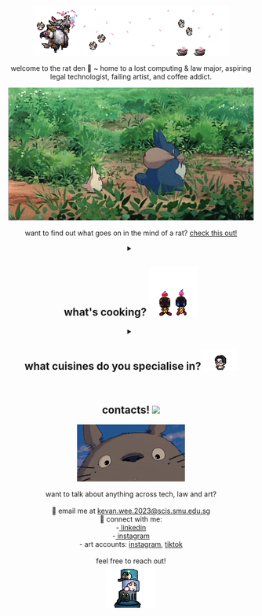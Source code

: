 <div align="center">
  <img src="./readme/bardnner.gif"></img>
</div>

<p align="center">
  welcome to the rat den 🐀 ~ home to a lost computing & law major, aspiring legal technologist, failing artist, and coffee addict.
</p>

<div align="center">
  <img src="./readme/totoro.gif"></img>
</div>

<p align="center">
    want to find out what goes on in the mind of a rat? <a href="https://kevanweeportfolio.vercel.app/">check this out!</a>
</p>

<details>
  <summary align="center">
    <h2>what's cooking? <img src="./readme/charc.gif"></img></h2>
  </summary>

  <p align="center">
    probably some nissin laksa and a cup of instant coffee...
  </p>

  <div align="center">
    <img src="./readme/ramen.gif"></img>
  </div>

  <p align="center">
    a wise man once said "anyone can cook" 👨‍🍳<br>
i build everything and anything! (see the next section for my areas of interest :D) 
<br><br>
my recent projects involve a discord chatbot for singapore tort law doctrines and a webscraper to find prices from popular sites 📖
  </p>
</details>
<details>
  <summary align="center">
    <h2>what cuisines do you specialise in?<img src="./readme/slowitsgood.gif"></h2>
  </summary>

  <p align="center">
    as someone studying both computing and law, i suffer from every conceivable "jack of all trades" stereotype but i primarily specialise in legaltech product management and digital transformation 👨‍💻<br>
(think video game where you refuse to pick a class and unlock skills in every tree 🗡)
  </p>

  <div align="center">
    <img src="./readme/cooking.gif"></img>
  </div>
  <br>
  <table align="center" style="border-collapse: collapse; width: 80%; font-family: monospace;">
    <tbody>
      <tr>
        <th colspan="2" style="text-align: left;">🖥️ tech</th>
      </tr>
      <tr>
        <td>🌐 web dev</td>
        <td>html, css</td>
      </tr>
      <tr>
        <td>🐍 scripting</td>
        <td>python, js, php</td>
      </tr>
      <tr>
        <td>🛢️ dbms</td>
        <td>mysql</td>
      </tr>
      <tr>
        <td>📡 network administration</td>
        <td>server setup, ztna</td>
      </tr>
      <tr>
        <td>🤖 ai</td>
        <td>rag, openai api</td>
      </tr>
      <tr>
        <td>🎨 3d design</td>
        <td>blender</td>
      </tr>
      <tr>
        <td>🌎 gis</td>
        <td>arcgis products, qgis, global mapper, geospatial data production</td>
      </tr>
      <tr>
        <td>🎮 game dev</td>
        <td>unity-based development (but it’s been a decade 😭)</td>
      </tr>
    </tbody>
  </table>
  
  <table align="center" style="border-collapse: collapse; width: 80%; font-family: monospace;">
    <tbody>
      <tr>
        <th colspan="2" style="text-align: left;">📚 others</th>
      </tr>
      <tr>
        <td>🛠 legaltech</td>
        <td>e-discovery, aml/kyc-ctf, doc management, practice management</td>
      </tr>
      <tr>
        <td>⚖️ law</td>
        <td>both civil (contract, torts, family, ip) and criminal</td>
      </tr>
      <tr>
        <td>🔍 intelligence analysis</td>
        <td>imint, geoint, osint</td>
      </tr>
      <tr>
        <td>🗺️ cartography</td>
        <td>topographic maps, orthoimage maps, situation maps (disaster relief/change assessment)</td>
      </tr>
      <tr>
        <td>📷 geomatics</td>
        <td>georectification, orthorectification, mosaicing, stereophotogrammetry</td>
      </tr>
    </tbody>
  </table>

</details>
<br>
<h2 align="center">contacts! <img src="./readme/xdd.avif"></h2>
<div align="center">
  <img src="./readme/totorosmile.gif"></img>
</div>
<p align="center">
  want to talk about anything across tech, law and art?
  <br>
  <br>
  📧 email me at <a href="kevan.wee.2023@scis.smu.edu.sg">kevan.wee.2023@scis.smu.edu.sg</a>
  <br>
  🔗 connect with me:
  <br>
  -<a href="https://www.linkedin.com/in/kevanwee/"> linkedin</a>
  <br>
  -<a href="https://www.instagram.com/kwjw30/"> instagram</a>
  <br>
  - art accounts: <a href="https://www.instagram.com/van.fullofkebabs/">instagram</a>, <a href="https://www.tiktok.com/@seofon30">tiktok</a>
  <br>
  <br>
  feel free to reach out!
  <br>
  <img src="./readme/ruancreation.gif"> 
</p>
